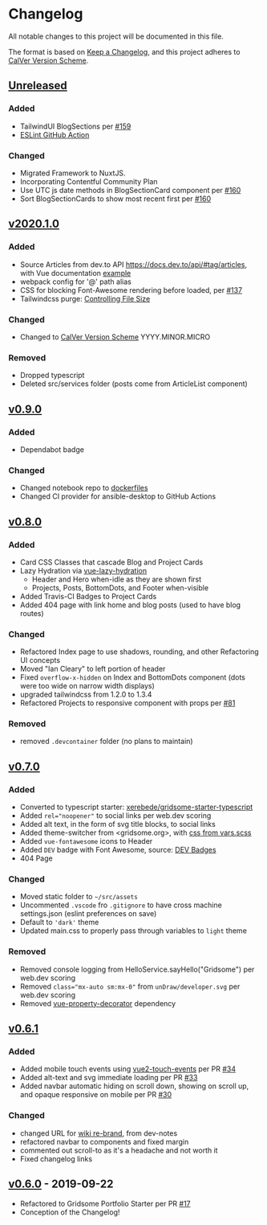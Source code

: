 
# Changelog

All notable changes to this project will be documented in this file.

The format is based on [Keep a Changelog](https://keepachangelog.com/en/1.0.0/),
and this project adheres to [CalVer Version Scheme](https://calver.org/).

## [Unreleased]

### Added

- TailwindUI BlogSections per [#159](https://github.com/iancleary/portfolio/pull/159)
- [ESLint GitHub Action](https://github.com/marketplace/actions/eslint-action)

### Changed

- Migrated Framework to NuxtJS.
- Incorporating Contentful Community Plan
- Use UTC js date methods in BlogSectionCard component per [#160](https://github.com/iancleary/portfolio/pull/160/commits/989a8df6981e43c09045f16562f316bda81e7648)
- Sort BlogSectionCards to show most recent first per [#160](https://github.com/iancleary/portfolio/pull/160/commits/989a8df6981e43c09045f16562f316bda81e7648)

## [v2020.1.0]

### Added

- Source Articles from dev.to API <https://docs.dev.to/api/#tag/articles>, with Vue documentation [example](https://vuejs.org/v2/cookbook/using-axios-to-consume-apis.html)
- webpack config for '@' path alias
- CSS for blocking Font-Awesome rendering before loaded, per [#137](https://github.com/iancleary/iancleary.me/issues/137)
- Tailwindcss purge: [Controlling File Size](https://tailwindcss.com/docs/controlling-file-size)

### Changed

- Changed to [CalVer Version Scheme](https://calver.org/) YYYY.MINOR.MICRO

### Removed

- Dropped typescript
- Deleted src/services folder (posts come from ArticleList component)

## [v0.9.0]

### Added

- Dependabot badge

### Changed

- Changed notebook repo to [dockerfiles](https://github.com/iancleary/dockerfiles)
- Changed CI provider for ansible-desktop to GitHub Actions

## [v0.8.0]

### Added

- Card CSS Classes that cascade Blog and Project Cards
- Lazy Hydration via [vue-lazy-hydration](https://github.com/maoberlehner/vue-lazy-hydration)
  - Header and Hero when-idle as they are shown first
  - Projects, Posts, BottomDots, and Footer when-visible
- Added Travis-CI Badges to Project Cards
- Added 404 page with link home and blog posts (used to have blog routes)

### Changed

- Refactored Index page to use shadows, rounding, and other Refactoring UI concepts
- Moved "Ian Cleary" to left portion of header
- Fixed `overflow-x-hidden` on Index and BottomDots component (dots were too wide on narrow width displays)
- upgraded tailwindcss from 1.2.0 to 1.3.4
- Refactored Projects to responsive component with props per [#81](https://github.com/iancleary/iancleary.me/pull/81)

### Removed

- removed `.devcontainer` folder (no plans to maintain)

## [v0.7.0]

### Added

- Converted to typescript starter:  [xerebede/gridsome-starter-typescript](https://github.com/xerebede/gridsome-starter-typescript)
- Added `rel="noopener"` to social links per web.dev scoring
- Added alt text, in the form of svg title blocks, to social links
- Added theme-switcher from <gridsome.org>, with [css from vars.scss](https://github.com/gridsome/gridsome.org/blob/2d124ac9843dc39e782e91b6bcf54b21988835ee/src/assets/style/vars.scss)
- Added `vue-fontawesome` icons to Header
- Added `DEV` badge with Font Awesome, source: [DEV Badges](https://dev.to/p/badges)
- 404 Page

### Changed

- Moved static folder to `~/src/assets`
- Uncommented `.vscode` fro `.gitignore` to have cross machine settings.json (eslint preferences on save)
- Default to `'dark'` theme
- Updated main.css to properly pass through variables to `light` theme

### Removed

- Removed console logging from HelloService.sayHello("Gridsome") per web.dev scoring
- Removed `class="mx-auto sm:mx-0"` from `unDraw/developer.svg` per web.dev scoring
- Removed [vue-property-decorator](https://github.com/kaorun343/vue-property-decorator) dependency

## [v0.6.1]

### Added

- Added mobile touch events using [vue2-touch-events](https://github.com/jerrybendy/vue-touch-events) per PR [#34](https://github.com/iancleary/iancleary.me/pull/34)
- Added alt-text and svg immediate loading per PR [#33](https://github.com/iancleary/iancleary.me/pull/33)
- Added navbar automatic hiding on scroll down, showing on scroll up, and opaque responsive on mobile per PR [#30](https://github.com/iancleary/iancleary.me/pull/30)

### Changed

- changed URL for [wiki re-brand](https://github.com/iancleary/wiki/pull/4), from dev-notes
- refactored navbar to components and fixed margin
- commented out scroll-to as it's a headache and not worth it
- Fixed changelog links

## [v0.6.0] - 2019-09-22

- Refactored to Gridsome Portfolio Starter per PR [#17](https://github.com/iancleary/iancleary.me/pull/17)
- Conception of the Changelog!

[Unreleased]: https://github.com/iancleary/iancleary.me/compare/v2020.1.0...HEAD
[v2020.1.0]: https://github.com/iancleary/iancleary.me/releases/tag/v2020.1.0
[v0.9.0]: https://github.com/iancleary/iancleary.me/releases/tag/v0.9.0
[v0.8.0]: https://github.com/iancleary/iancleary.me/releases/tag/v0.8.0
[v0.7.0]: https://github.com/iancleary/iancleary.me/releases/tag/v0.7.0
[v0.6.1]: https://github.com/iancleary/iancleary.me/releases/tag/v0.6.1
[v0.6.0]: https://github.com/iancleary/iancleary.me/releases/tag/v0.6.0
